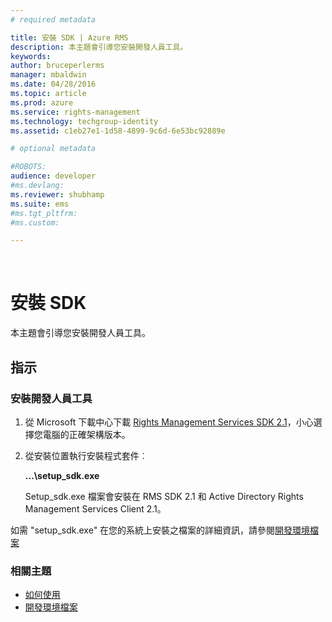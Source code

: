 ```yaml
---
# required metadata

title: 安裝 SDK | Azure RMS
description: 本主題會引導您安裝開發人員工具。
keywords:
author: bruceperlerms
manager: mbaldwin
ms.date: 04/28/2016
ms.topic: article
ms.prod: azure
ms.service: rights-management
ms.technology: techgroup-identity
ms.assetid: c1eb27e1-1d58-4899-9c6d-6e53bc92889e

# optional metadata

#ROBOTS:
audience: developer
#ms.devlang:
ms.reviewer: shubhamp
ms.suite: ems
#ms.tgt_pltfrm:
#ms.custom:

---
```


﻿
# 安裝 SDK

本主題會引導您安裝開發人員工具。

## 指示

### 安裝開發人員工具

1.  從 Microsoft 下載中心下載 [Rights Management Services SDK 2.1](http://www.microsoft.com/en-us/download/details.aspx?id=38397)，小心選擇您電腦的正確架構版本。
2.  從安裝位置執行安裝程式套件︰

    **...\\setup\_sdk.exe**

    Setup\_sdk.exe 檔案會安裝在 RMS SDK 2.1 和 Active Directory Rights Management Services Client 2.1。

如需 "setup\_sdk.exe" 在您的系統上安裝之檔案的詳細資訊，請參閱[開發環境檔案](sdk-elements.md)

### 相關主題

* [如何使用](how-to-use-msipc.md)
* [開發環境檔案](sdk-elements.md)
 

 





<!--HONumber=Apr16_HO3-->


